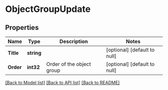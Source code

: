 # ObjectGroupUpdate

## Properties
Name | Type | Description | Notes
------------ | ------------- | ------------- | -------------
**Title** | **string** |  | [optional] [default to null]
**Order** | **int32** | Order of the object group | [optional] [default to null]

[[Back to Model list]](../README.md#documentation-for-models) [[Back to API list]](../README.md#documentation-for-api-endpoints) [[Back to README]](../README.md)

